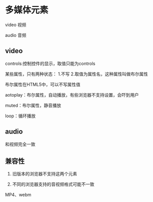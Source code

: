# 多媒体元素

video 视频

audio 音频

## video

controls:控制控件的显示，取值只能为controls

某些属性，只有两种状态： 1.不写 2.取值为属性名，这种属性叫做布尔属性

布尔属性在HTML5中，可以不写属性值

aotoplay：布尔属性，自动播放，有些浏览器不支持设置，会吓到用户

muted：布尔属性，静音播放

loop：循环播放

## audio

和视频完全一致

## 兼容性

1. 旧版本的浏览器不支持这两个元素

2. 不同的浏览器支持的音视频格式可能不一致

MP4、webm